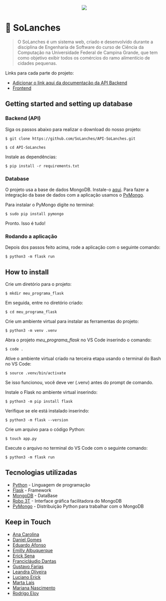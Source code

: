 <p align=center>
  <img
 src="https://user-images.githubusercontent.com/50140771/128561548-3a8d25e1-c2a3-46ef-94f7-4447fcdc0a97.png"/> 
</p>

# 🍟 SoLanches

>  O SoLanches é um sistema web, criado e desenvolvido durante a disciplina de Engenharia de Software do curso de Ciência da Computação na Universidade Federal de Campina Grande, que tem como objetivo exibir todos os comércios do ramo alimentício de cidades pequenas.

Links para cada parte do projeto:

* [Adicionar o link aqui da documentação da API Backend](https://github.com/SoLanches/API-SoLanches)
* [Frontend](https://github.com/SoLanches/Frontend-SoLanches)



## Getting started and setting up database

### Backend (API)

Siga os passos abaixo para realizar o download do nosso projeto:

```
$ git clone https://github.com/SoLanches/API-SoLanches.git

$ cd API-SoLanches
```

Instale as dependências:

```
$ pip install -r requirements.txt
```

### Database

O projeto usa a base de dados MongoDB. Instale-o [aqui](https://www.mongodb.com). Para fazer a integração da base de dados com a aplicação usamos o [PyMongo](https://pymongo.readthedocs.io/en/stable/).

Para instalar o PyMongo digite no terminal:

```
$ sudo pip install pymongo
```
Pronto. Isso é tudo!


### Rodando a aplicação

Depois dos passos feito acima, rode a aplicação com o seguinte comando:

``` 
$ python3 -m flask run
```


## How to install 

Crie um diretório para o projeto:

 ```
$ mkdir meu_programa_flask
 ```

Em seguida, entre no diretório criado:

```
$ cd meu_programa_flask
```

Crie um ambiente virtual para instalar as ferramentas do projeto: 

```
$ python3 -m venv .venv
```

Abra o projeto _meu_programa_flask_ no VS Code inserindo o comando: 

```
$ code .
```

Ative o ambiente virtual criado na terceira etapa usando o terminal do Bash no VS Code:

 ```
$ source .venv/bin/activate
```

Se isso funcionou, você deve ver (.venv) antes do prompt de comando.

Instale o Flask no ambiente virtual inserindo:

```
$ python3 -m pip install flask 
``` 

Verifique se ele está instalado inserindo: 

```
$ python3 -m flask --version
```

Crie um arquivo para o código Python: 

```
$ touch app.py
```

Execute o arquivo no terminal do VS Code com o seguinte comando:

```
$ python3 -m flask run
```

## Tecnologias utilizadas

- [Python](https://python.org/) - Linguagem de programação
- [Flask](https://flask.palletsprojects.com/en/2.0.x/) - Framework
- [MongoDB](https://docs.mongodb.com/) - DataBase
- [Robo 3T](https://github.com/Studio3T/robomongo) - Interface gráfica facilitadora do MongoDB
- [PyMongo](https://pymongo.readthedocs.io/en/stable/) - Distribuição Python para trabalhar com o MongoDB


## Keep in Touch

- [Ana Carolina](https://github.com/anacarolinacv)
- [Daniel Gomes](https://github.com/dnlgomesl)
- [Eduardo Afonso](https://github.com/EduardoNunes5)
- [Emilly Albuquerque](https://github.com/emys-alb)
- [Erick Sena](https://github.com/erickems)
- [Francicláudio Dantas](https://github.com/claudiodantas)
- [Gustavo Farias](https://github.com/GusttaFS)
- [Leandra Oliveira](https://github.com/LeandraOS)
- [Luciano Erick](https://github.com/LucianErick)
- [Marta Laís](https://github.com/martalais)
- [Mariana Nascimento](https://github.com/marianasn)
- [Rodrigo Eloy](https://github.com/RodrigoEC)

